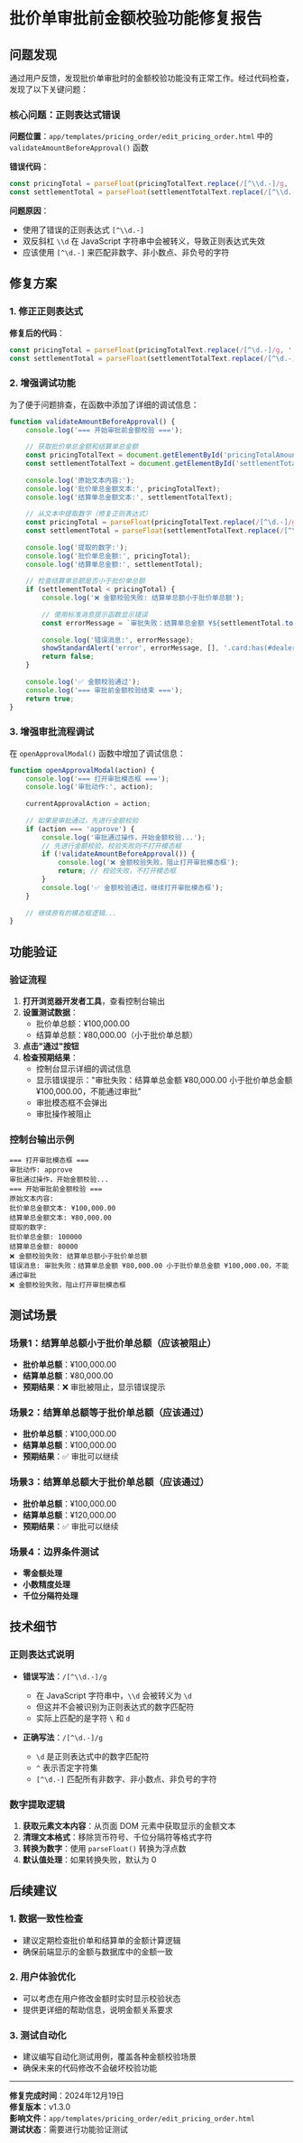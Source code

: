 # 批价单审批前金额校验功能修复报告

## 问题发现

通过用户反馈，发现批价单审批时的金额校验功能没有正常工作。经过代码检查，发现了以下关键问题：

### 核心问题：正则表达式错误

**问题位置**：`app/templates/pricing_order/edit_pricing_order.html` 中的 `validateAmountBeforeApproval()` 函数

**错误代码**：
```javascript
const pricingTotal = parseFloat(pricingTotalText.replace(/[^\\d.-]/g, '')) || 0;
const settlementTotal = parseFloat(settlementTotalText.replace(/[^\\d.-]/g, '')) || 0;
```

**问题原因**：
- 使用了错误的正则表达式 `[^\\d.-]`
- 双反斜杠 `\\d` 在 JavaScript 字符串中会被转义，导致正则表达式失效
- 应该使用 `[^\d.-]` 来匹配非数字、非小数点、非负号的字符

## 修复方案

### 1. 修正正则表达式

**修复后的代码**：
```javascript
const pricingTotal = parseFloat(pricingTotalText.replace(/[^\d.-]/g, '')) || 0;
const settlementTotal = parseFloat(settlementTotalText.replace(/[^\d.-]/g, '')) || 0;
```

### 2. 增强调试功能

为了便于问题排查，在函数中添加了详细的调试信息：

```javascript
function validateAmountBeforeApproval() {
    console.log('=== 开始审批前金额校验 ===');
    
    // 获取批价单总金额和结算单总金额
    const pricingTotalText = document.getElementById('pricingTotalAmount').textContent;
    const settlementTotalText = document.getElementById('settlementTotalAmount').textContent;
    
    console.log('原始文本内容:');
    console.log('批价单总金额文本:', pricingTotalText);
    console.log('结算单总金额文本:', settlementTotalText);
    
    // 从文本中提取数字（修复正则表达式）
    const pricingTotal = parseFloat(pricingTotalText.replace(/[^\d.-]/g, '')) || 0;
    const settlementTotal = parseFloat(settlementTotalText.replace(/[^\d.-]/g, '')) || 0;
    
    console.log('提取的数字:');
    console.log('批价单总金额:', pricingTotal);
    console.log('结算单总金额:', settlementTotal);
    
    // 检查结算单总额是否小于批价单总额
    if (settlementTotal < pricingTotal) {
        console.log('❌ 金额校验失败: 结算单总额小于批价单总额');
        
        // 使用标准消息提示函数显示错误
        const errorMessage = `审批失败：结算单总金额 ¥${settlementTotal.toLocaleString('zh-CN', {minimumFractionDigits: 2, maximumFractionDigits: 2})} 小于批价单总金额 ¥${pricingTotal.toLocaleString('zh-CN', {minimumFractionDigits: 2, maximumFractionDigits: 2})}，不能通过审批`;
        
        console.log('错误消息:', errorMessage);
        showStandardAlert('error', errorMessage, [], '.card:has(#dealerSelect)', 5000);
        return false;
    }
    
    console.log('✅ 金额校验通过');
    console.log('=== 审批前金额校验结束 ===');
    return true;
}
```

### 3. 增强审批流程调试

在 `openApprovalModal()` 函数中增加了调试信息：

```javascript
function openApprovalModal(action) {
    console.log('=== 打开审批模态框 ===');
    console.log('审批动作:', action);
    
    currentApprovalAction = action;
    
    // 如果是审批通过，先进行金额校验
    if (action === 'approve') {
        console.log('审批通过操作，开始金额校验...');
        // 先进行金额校验，校验失败则不打开模态框
        if (!validateAmountBeforeApproval()) {
            console.log('❌ 金额校验失败，阻止打开审批模态框');
            return; // 校验失败，不打开模态框
        }
        console.log('✅ 金额校验通过，继续打开审批模态框');
    }
    
    // 继续原有的模态框逻辑...
}
```

## 功能验证

### 验证流程

1. **打开浏览器开发者工具**，查看控制台输出
2. **设置测试数据**：
   - 批价单总额：¥100,000.00
   - 结算单总额：¥80,000.00（小于批价单总额）
3. **点击"通过"按钮**
4. **检查预期结果**：
   - 控制台显示详细的调试信息
   - 显示错误提示："审批失败：结算单总金额 ¥80,000.00 小于批价单总金额 ¥100,000.00，不能通过审批"
   - 审批模态框不会弹出
   - 审批操作被阻止

### 控制台输出示例

```
=== 打开审批模态框 ===
审批动作: approve
审批通过操作，开始金额校验...
=== 开始审批前金额校验 ===
原始文本内容:
批价单总金额文本: ¥100,000.00
结算单总金额文本: ¥80,000.00
提取的数字:
批价单总金额: 100000
结算单总金额: 80000
❌ 金额校验失败: 结算单总额小于批价单总额
错误消息: 审批失败：结算单总金额 ¥80,000.00 小于批价单总金额 ¥100,000.00，不能通过审批
❌ 金额校验失败，阻止打开审批模态框
```

## 测试场景

### 场景1：结算单总额小于批价单总额（应该被阻止）
- **批价单总额**：¥100,000.00
- **结算单总额**：¥80,000.00
- **预期结果**：❌ 审批被阻止，显示错误提示

### 场景2：结算单总额等于批价单总额（应该通过）
- **批价单总额**：¥100,000.00
- **结算单总额**：¥100,000.00
- **预期结果**：✅ 审批可以继续

### 场景3：结算单总额大于批价单总额（应该通过）
- **批价单总额**：¥100,000.00
- **结算单总额**：¥120,000.00
- **预期结果**：✅ 审批可以继续

### 场景4：边界条件测试
- **零金额处理**
- **小数精度处理**
- **千位分隔符处理**

## 技术细节

### 正则表达式说明

- **错误写法**：`/[^\\d.-]/g`
  - 在 JavaScript 字符串中，`\\d` 会被转义为 `\d`
  - 但这并不会被识别为正则表达式的数字匹配符
  - 实际上匹配的是字符 `\` 和 `d`

- **正确写法**：`/[^\d.-]/g`
  - `\d` 是正则表达式中的数字匹配符
  - `^` 表示否定字符集
  - `[^\d.-]` 匹配所有非数字、非小数点、非负号的字符

### 数字提取逻辑

1. **获取元素文本内容**：从页面 DOM 元素中获取显示的金额文本
2. **清理文本格式**：移除货币符号、千位分隔符等格式字符
3. **转换为数字**：使用 `parseFloat()` 转换为浮点数
4. **默认值处理**：如果转换失败，默认为 0

## 后续建议

### 1. 数据一致性检查
- 建议定期检查批价单和结算单的金额计算逻辑
- 确保前端显示的金额与数据库中的金额一致

### 2. 用户体验优化
- 可以考虑在用户修改金额时实时显示校验状态
- 提供更详细的帮助信息，说明金额关系要求

### 3. 测试自动化
- 建议编写自动化测试用例，覆盖各种金额校验场景
- 确保未来的代码修改不会破坏校验功能

---

**修复完成时间**：2024年12月19日  
**修复版本**：v1.3.0  
**影响文件**：`app/templates/pricing_order/edit_pricing_order.html`  
**测试状态**：需要进行功能验证测试 